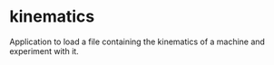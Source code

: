 # kinematics
Application to load a file containing the kinematics of a machine and experiment with it. 
